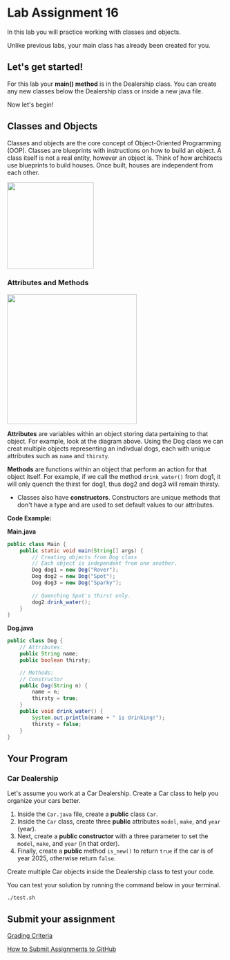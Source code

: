 # Lab Assignment 16

In this lab you will practice working with classes and objects.

Unlike previous labs, your main class has already been created for you. 

## Let's get started!

For this lab your **main() method** is in the Dealership class. You can create any new classes below the Dealership class or inside a new java file. 

Now let's begin!

## Classes and Objects

Classes and objects are the core concept of Object-Oriented Programming (OOP). Classes are blueprints with instructions on how to build an object. A class itself is not a real entity, however an object is. Think of how architects use blueprints to build houses. Once built, houses are independent from each other.

<img src="img/blueprint_houses.png" width="200px">

### Attributes and Methods

<img src="img/class_objects.png" width="300px">

**Attributes** are variables within an object storing data pertaining to that object. For example, look at the diagram above. Using the Dog class we can creat multiple objects representing an indivdual dogs, each with unique attributes such as `name` and `thirsty`.

**Methods** are functions within an object that perform an action for that object itself. For example, if we call the method `drink_water()` from dog1, it will only quench the thirst for dog1, thus dog2 and dog3 will remain thirsty.

* Classes also have **constructors**. Constructors are unique methods that don't have a type and are used to set default values to our attributes.

**Code Example:**

**Main.java**
```java
public class Main {
    public static void main(String[] args) {
        // Creating objects from Dog class
        // Each object is independent from one another.
        Dog dog1 = new Dog("Rover");
        Dog dog2 = new Dog("Spot");
        Dog dog3 = new Dog("Sparky");
        
        // Quenching Spot's thirst only.
        dog2.drink_water();
    }
}
```
**Dog.java**
```java
public class Dog {
    // Attributes:
    public String name;
    public boolean thirsty;

    // Methods:
    // Constructor
    public Dog(String n) {
        name = n;
        thirsty = true;
    }
    public void drink_water() {
        System.out.println(name + " is drinking!");
        thirsty = false;
    }
}
```

## Your Program

### Car Dealership

Let's assume you  work at a Car Dealership. Create a Car class to help you organize your cars better.

1. Inside the `Car.java` file, create a **public** class `Car`.
2. Inside the `Car` class, create three **public** attributes `model`, `make`, and `year` (year). 
3. Next, create a **public constructor** with a three parameter to set the `model`, `make`, and `year` (in that order). 
4. Finally, create a **public** method `is_new()` to return `true` if the car is of year 2025, otherwise return `false`.

Create multiple Car objects inside the Dealership class to test your code.

You can test your solution by running the command below in your terminal.

```
./test.sh
```

## Submit your assignment

[Grading Criteria](https://joselitoguardado.dev/3326/labs/Lab_16.pdf)

[How to Submit Assignments to GitHub](https://joselitoguardado.dev/3326/How_to_Submit_Assignments_to_GitHub.pdf)